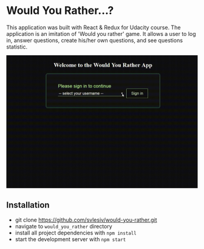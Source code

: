 # Would You Rather...?
This application was built with React & Redux for Udacity course. The application is an imitation of 'Would you rather' game.
It allows a user to log in, answer questions, create his/her own questions, and see questions statistic.


![](./public/would-you-rather.gif)


## Installation
* git clone https://github.com/svlesiv/would-you-rather.git
* navigate to `would_you_rather` directory
* install all project dependencies with `npm install`
* start the development server with `npm start`